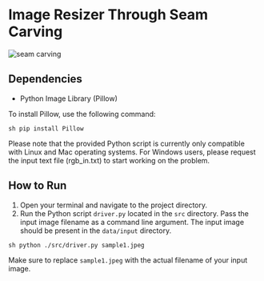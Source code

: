 # Image Resizer Through Seam Carving

![seam carving]([https://en.wikipedia.org/wiki/Seam_carving](http://wordpress.mrreid.org/wp-content/uploads/2010/10/seam-carving-example.jpg))

## Dependencies

- Python Image Library (Pillow)

To install Pillow, use the following command:

`sh
pip install Pillow
`

Please note that the provided Python script is currently only compatible with Linux and Mac operating systems. For Windows users, please request the input text file (rgb_in.txt) to start working on the problem.

## How to Run

1. Open your terminal and navigate to the project directory.
2. Run the Python script `driver.py` located in the `src` directory. Pass the input image filename as a command line argument. The input image should be present in the `data/input` directory.

`sh
python ./src/driver.py sample1.jpeg
`

Make sure to replace `sample1.jpeg` with the actual filename of your input image.

